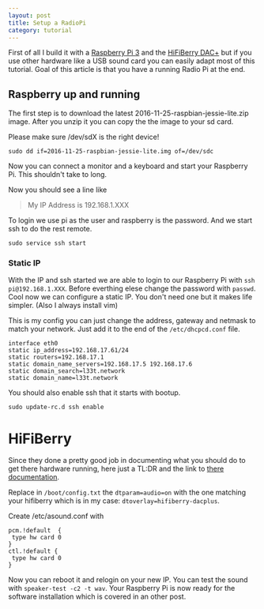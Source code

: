 ```yaml
---
layout: post
title: Setup a RadioPi
category: tutorial
---
```


First of all I build it with a [Raspberry Pi 3]( https://www.raspberrypi.org/products/raspberry-pi-3-model-b/ ) and the 
[HiFiBerry DAC+]( https://www.hifiberry.com/dacplus/ ) but if you use other hardware like a USB sound card 
you can easily adapt most of this tutorial. Goal of this article is that you have a running Radio Pi at the end. 

## Raspberry up and running

The first step is to download the latest 2016-11-25-raspbian-jessie-lite.zip image. After you unzip it you can copy the 
the image to your sd card.

Please make sure /dev/sdX is the right device!

```
sudo dd if=2016-11-25-raspbian-jessie-lite.img of=/dev/sdc
```

Now you can connect a monitor and a keyboard and start your Raspberry Pi. This shouldn't 
take to long.

Now you should see a line like 

> My IP Address is 192.168.1.XXX

To login we use pi as the user and raspberry is the password. And we start ssh to do the rest remote.

```
sudo service ssh start
```

### Static IP

With the IP and ssh started we are able to login to our Raspberry Pi with `ssh pi@192.168.1.XXX`.
Before everthing elese change the password with `passwd`. Cool now we can configure a static IP.
You don't need one but it makes life simpler. (Also I always install vim)


This is my config you can just change the address, gateway and netmask to match your network.
Just add it to the end of the `/etc/dhcpcd.conf` file.

```
interface eth0
static ip_address=192.168.17.61/24
static routers=192.168.17.1
static domain_name_servers=192.168.17.5 192.168.17.6
static domain_search=l33t.network
static domain_name=l33t.network
```

You should also enable ssh that it starts with bootup.

```
sudo update-rc.d ssh enable
```

# HiFiBerry

Since they done a pretty good job in documenting what you should do to get 
there hardware running, here just a TL:DR and the link to [there documentation]( https://support.hifiberry.com/hc/en-us/articles/205377651-Configuring-Linux-4-x-or-higher ).

Replace in `/boot/config.txt` the `dtparam=audio=on` with the one matching your hifiberry which is in my case: `dtoverlay=hifiberry-dacplus`.

Create /etc/asound.conf with 

```
pcm.!default  {
 type hw card 0
}
ctl.!default {
 type hw card 0
}
```

Now you can reboot it and relogin on your new IP. You can test the sound with `speaker-test -c2 -t wav`.
Your Raspberry Pi is now ready for the software installation which is covered in an other post.
